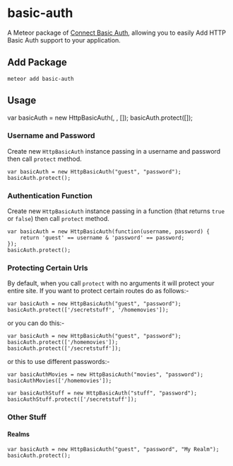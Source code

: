 # basic-auth

A Meteor package of [Connect Basic Auth](http://www.senchalabs.org/connect/basicAuth.html), allowing you to easily Add HTTP Basic Auth support to your application.



## Add Package 

`meteor add basic-auth`

## Usage

var basicAuth = new HttpBasicAuth(<username>, <password>, [<realm>]);
basicAuth.protect([<routes>]);

### Username and Password

Create new `HttpBasicAuth` instance passing in a username and password then call `protect` method.

    var basicAuth = new HttpBasicAuth("guest", "password");
    basicAuth.protect();

### Authentication Function

Create new `HttpBasicAuth` instance passing in a function (that returns `true` or `false`) then call `protect` method.

    var basicAuth = new HttpBasicAuth(function(username, password) {
        return 'guest' == username & 'password' == password;
    });
    basicAuth.protect();
    
### Protecting Certain Urls

By default, when you call `protect` with no arguments it will protect your entire site. If you want to protect certain routes do as follows:-

	var basicAuth = new HttpBasicAuth("guest", "password");
    basicAuth.protect(['/secretstuff', '/homemovies']);

or you can do this:-

	var basicAuth = new HttpBasicAuth("guest", "password");
    basicAuth.protect(['/homemovies']);
    basicAuth.protect(['/secretstuff']);
    
or this to use different passwords:-

    var basicAuthMovies = new HttpBasicAuth("movies", "password");
    basicAuthMovies(['/homemovies']);
    
    var basicAuthStuff = new HttpBasicAuth("stuff", "password");
    basicAuthStuff.protect(['/secretstuff']);

    
### Other Stuff

#### Realms

	var basicAuth = new HttpBasicAuth("guest", "password", "My Realm");
    basicAuth.protect();

    
